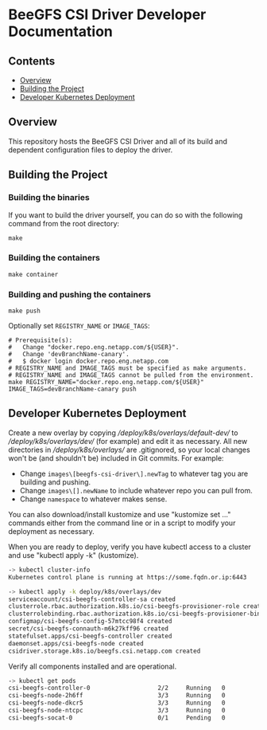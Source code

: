 # BeeGFS CSI Driver Developer Documentation

## Contents
* [Overview](#overview)
* [Building the Project](#building-the-project)
* [Developer Kubernetes Deployment](#developer-kubernetes-deployment)

## Overview 
This repository hosts the BeeGFS CSI Driver and all of its build and dependent configuration files to deploy the driver.

## Building the Project 

### Building the binaries
If you want to build the driver yourself, you can do so with the following command from the root directory:

```shell
make
```

### Building the containers

```shell
make container
```

### Building and pushing the containers

```shell
make push
```

Optionally set `REGISTRY_NAME` or `IMAGE_TAGS`:

```shell
# Prerequisite(s):
#   Change "docker.repo.eng.netapp.com/${USER}".
#   Change 'devBranchName-canary'.
#   $ docker login docker.repo.eng.netapp.com 
# REGISTRY_NAME and IMAGE_TAGS must be specified as make arguments.
# REGISTRY_NAME and IMAGE_TAGS cannot be pulled from the environment.
make REGISTRY_NAME="docker.repo.eng.netapp.com/${USER}" IMAGE_TAGS=devBranchName-canary push
```

## Developer Kubernetes Deployment
Create a new overlay by copying */deploy/k8s/overlays/default-dev/* to 
*/deploy/k8s/overlays/dev/* (for example) and edit it as necessary. All new 
directories in */deploy/k8s/overlays/* are .gitignored, so your 
local changes won't be (and shouldn't be) included in Git commits. For example:
* Change `images\[beegfs-csi-driver\].newTag` to whatever tag you are building 
  and pushing.
* Change `images\[].newName` to include whatever repo you can pull from.
* Change `namespace` to whatever makes sense.

You can also download/install kustomize and use "kustomize set ..." commands 
either from the command line or in a script to modify your deployment as 
necessary.

When you are ready to deploy, verify you have kubectl access to a 
cluster and use "kubectl apply -k" (kustomize).

```bash
-> kubectl cluster-info
Kubernetes control plane is running at https://some.fqdn.or.ip:6443

-> kubectl apply -k deploy/k8s/overlays/dev
serviceaccount/csi-beegfs-controller-sa created
clusterrole.rbac.authorization.k8s.io/csi-beegfs-provisioner-role created
clusterrolebinding.rbac.authorization.k8s.io/csi-beegfs-provisioner-binding created
configmap/csi-beegfs-config-57mtcc98f4 created
secret/csi-beegfs-connauth-m6k27kff96 created
statefulset.apps/csi-beegfs-controller created
daemonset.apps/csi-beegfs-node created
csidriver.storage.k8s.io/beegfs.csi.netapp.com created
```

Verify all components installed and are operational.

```bash
-> kubectl get pods
csi-beegfs-controller-0                   2/2     Running   0          2m27s
csi-beegfs-node-2h6ff                     3/3     Running   0          2m27s
csi-beegfs-node-dkcr5                     3/3     Running   0          2m27s
csi-beegfs-node-ntcpc                     3/3     Running   0          2m27s
csi-beegfs-socat-0                        0/1     Pending   0          17h
```